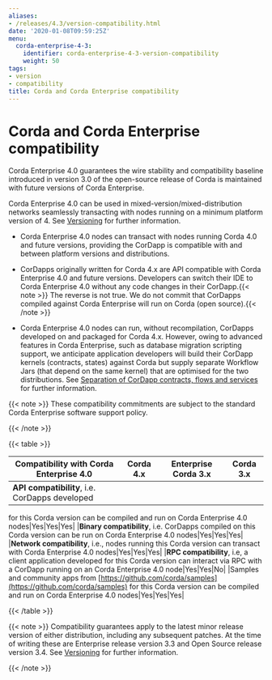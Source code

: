 ```yaml
---
aliases:
- /releases/4.3/version-compatibility.html
date: '2020-01-08T09:59:25Z'
menu:
  corda-enterprise-4-3:
    identifier: corda-enterprise-4-3-version-compatibility
    weight: 50
tags:
- version
- compatibility
title: Corda and Corda Enterprise compatibility
---
```



# Corda and Corda Enterprise compatibility

Corda Enterprise 4.0 guarantees the wire stability and compatibility baseline introduced in version 3.0 of the open-source release of Corda
is maintained with future versions of Corda Enterprise.


Corda Enterprise 4.0 can be used in mixed-version/mixed-distribution networks seamlessly transacting with nodes running on a minimum platform version of 4.
See [Versioning](versioning.md) for further information.



* Corda Enterprise 4.0 nodes can transact with nodes running Corda 4.0 and future versions, providing the CorDapp is compatible with and between platform versions and distributions.
* CorDapps originally written for Corda 4.x are API compatible with Corda Enterprise 4.0 and future versions.
Developers can switch their IDE to Corda Enterprise 4.0 without any code changes in their CorDapp.{{< note >}}
The reverse is not true. We do not commit that CorDapps compiled against Corda Enterprise will run on Corda (open source).{{< /note >}}

* Corda Enterprise 4.0 nodes can run, without recompilation, CorDapps developed on and packaged for Corda 4.x.
However, owing to advanced features in Corda Enterprise, such as database migration scripting support, we anticipate application developers
will build their CorDapp kernels (contracts, states) against Corda but supply separate Workflow Jars (that depend on the same kernel)
that are optimised for the two distributions. See [Separation of CorDapp contracts, flows and services](cordapp-build-systems.html#separation-of-cordapp-contracts-flows-and-services) for further information.


{{< note >}}
These compatibility commitments are subject to the standard Corda Enterprise software support policy.

{{< /note >}}

{{< table >}}

|Compatibility with Corda Enterprise 4.0|Corda 4.x|Enterprise Corda 3.x|Corda 3.x|
|-------------------------------------------------|-------------|-----------------------|---------------|
|**API compatibility**, i.e. CorDapps developed
for this Corda version can be compiled and run
on Corda Enterprise 4.0 nodes|Yes|Yes|Yes|
|**Binary compatibility**, i.e. CorDapps
compiled on this Corda version can be run on
Corda Enterprise 4.0 nodes|Yes|Yes|Yes|
|**Network compatibility**, i.e., nodes running
this Corda version can transact with Corda
Enterprise 4.0 nodes|Yes|Yes|Yes|
|**RPC compatibility**, i.e, a client
application developed for this Corda version
can interact via RPC with a CorDapp running on
an Corda Enterprise 4.0 node|Yes|Yes|No|
|Samples and community apps from
[https://github.com/corda/samples](https://github.com/corda/samples) for this Corda
version can be compiled and run on Corda
Enterprise 4.0 nodes|Yes|Yes|Yes|

{{< /table >}}

{{< note >}}
Compatibility guarantees apply to the latest minor release version of either distribution, including any subsequent patches.
At the time of writing these are Enterprise release version 3.3 and Open Source release version 3.4.
See [Versioning](versioning.md) for further information.

{{< /note >}}
